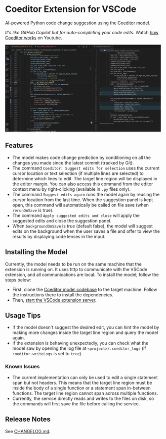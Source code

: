 # Coeditor Extension for VSCode

AI-powered Python code change suggestion using the [Coeditor model](https://github.com/MrVPlusOne/Coeditor).


*It's like GitHub Copilot but for auto-completing your code edits.* Watch [how Coeditor works](https://youtu.be/hjZE__jslzs) on Youtube.

![Coeditor Screenshot](images/Coeditor-screenshot.png)

## Features

- The model makes code change prediction by conditioning on all the changes you made since the latest commit (tracked by Git).
- The command `Coeditor: Suggest edits for selection` uses the current cursor location or text selection (if multiple lines are selected) to determine which lines to edit. The target line region will be displayed in the editor margin. You can also access this command from the editor context menu by right-clicking (available in `.py` files only).
- The command `Suggest edits again` runs the model again by reusing the cursor location from the last time. When the suggestion panel is kept open, this command will automatically be called on file save (when `rerunOnSave` is true).
- The command `Apply suggested edits and close` will apply the suggested edits and close the suggestion panel. 
- When `backgroundOnSave` is true (default false), the model will suggest edits on the background when the user saves a file and offer to view the results by displaying code lenses in the input.


## Installing the Model

Currently, the model needs to be run on the same machine that the extension is running on. It uses http to communicate with the VSCode extension, and all communications are local. To install the model, follow the steps below:

- First, clone the [Coeditor model codebase](https://github.com/MrVPlusOne/Coeditor) to the target machine. Follow the instructions there to install the dependencies.
- Then, [start the VSCode extension server](https://github.com/MrVPlusOne/Coeditor#use-the-vscode-extension-server).


## Usage Tips

- If the model doesn't suggest the desired edit, you can hint the model by making more changes inside the target line region and query the model again.
- If the extension is behaving unexpectedly, you can check what the model saw by opening the log file at `<project>/.coeditor_logs` (if `coeditor.writeLogs` is set to `true`).

### Known Issues

- The current implementation can only be used to edit a single statement span but not headers. This means that the target line region must be inside the body of a single function or a statement span in-between functions. The target line region cannot span across multiple functions.
- Currently, the service directly reads and writes to the files on disk, so the commands will first save the file before calling the service.

## Release Notes
See [CHANGELOG.md](CHANGELOG.md).

